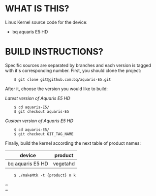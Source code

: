 WHAT IS THIS?
=============

Linux Kernel source code for the device:
* bq aquaris E5 HD


BUILD INSTRUCTIONS?
===================

Specific sources are separated by branches and each version is tagged with it's corresponding number. First, you should
clone the project:

        $ git clone git@github.com:bq/aquaris-E5.git

After it, choose the version you would like to build:

*Latest version of Aquaris E5 HD*

        $ cd aquaris-E5/
        $ git checkout aquaris-E5

*Custom version of Aquaris E5 HD*

        $ cd aquaris-E5/
        $ git checkout GIT_TAG_NAME
Finally, build the kernel according the next table of product names:

| device                                                                                | product                                                               |
| --------------------------|-------------------------|
| bq aquaris E5 HD                                      | vegetahd                                      |

        $ ./makeMtk -t {product} n k
~                                                                                                                   
~                                                                            
